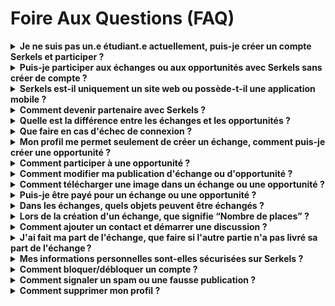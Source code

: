 # Foire Aux Questions (FAQ)

<details>
<summary><strong>Je ne suis pas un.e étudiant.e actuellement, puis-je créer un compte Serkels et participer ?</strong></summary>

Oui il est tout à fait possible de vous créer un profil.

</details>

<details>
<summary><strong>Puis-je participer aux échanges ou aux opportunités avec Serkels sans créer de compte ?</strong></summary>

Il n'est pas possible de participer ou de créer sans compte utilisateur.

Vous pourrez toutefois voir les publications sous réserve d'acceptation de nos CGU.

</details>

<details>
<summary><strong>Serkels est-il uniquement un site web ou possède-t-il une application mobile ?</strong></summary>

Serkels ne dispose pas d'application mobile pour le moment mais la plateforme est tout de même disponible via votre navigateur en version mobile.

</details>

<details>
<summary><strong>Comment devenir partenaire avec Serkels ?</strong></summary>

Vous devez écrire un mail sur l'adresse <a href="mailto:dpo@sillat.fr">dpo@sillat.fr</a> en expliquant votre souhait de créer un compte Partenaire.

Notre équipe reviendra alors vers vous avec la procédure à suivre.

</details>

<details>
<summary><strong>Quelle est la différence entre les échanges et les opportunités ?</strong></summary>

Une opportunité est fournie par un partenaire alors que l'échange est à l'initiative d'un étudiant.

L'échange vous permet une interaction directe entre étudiant au contraire de l'opportunité qui vous permet d'interagir avec un professionnel ou encore un établissement.

</details>

<details>
<summary><strong>Que faire en cas d'échec de connexion ?</strong></summary>

Vous pouvez envoyer un mail à <a href="mailto:dpo@sillat.fr">dpo@sillat.fr</a> en expliquant le souci rencontré et nous vous viendrons en aide le plus rapidement possible.

</details>

<details>
<summary><strong>Mon profil me permet seulement de créer un échange, comment puis-je créer une opportunité ?</strong></summary>

Un profil étudiant ne permet en effet que de créer des échanges.

Vous devez être partenaire afin de créer une opportunité.

</details>

<details>
<summary><strong>Comment participer à une opportunité ?</strong></summary>

En vous rendant sur la page de l'opportunité, vous aurez la possibilité de contacter directement le créateur ou la créatrice en cliquant sur son profil puis en lui envoyant un message.

</details>

<details>
<summary><strong>Comment modifier ma publication d'échange ou d'opportunité ?</strong></summary>

Lorsque vous êtes le créateur d'un échange ou d'une opportunité, vous aurez la possibilité de cliquer sur l'icône en forme de crayon afin de modifier la publication.

Attention toutefois, lorsqu'un échange contient déjà un participant, celui-ci ne peut plus être modifié.

</details>

<details>
<summary><strong>Comment télécharger une image dans un échange ou une opportunité ?</strong></summary>

Vous ne pouvez pas télécharger d'image au sein d'un échange.

Toutefois, vous pourrez télécharger une image au sein d'une opportunité lors de sa création ou modification.

</details>

<details>
<summary><strong>Puis-je être payé pour un échange ou une opportunité ?</strong></summary>

Il n'est pas possible d'être payé. Vous devez échanger objets ou services.

</details>

<details>
<summary><strong>Dans les échanges, quels objets peuvent être échangés ?</strong></summary>

Tout objet ne respectant pas les CGU et la loi en vigueur dans votre pays fera l'objet d'une modération et sera susceptible d'être supprimé.

Veuillez vous référer au CGU ainsi qu'aux lois de votre pays de résidence.

</details>

<details>
<summary><strong>Lors de la création d'un échange, que signifie “Nombre de places” ?</strong></summary>

Il s'agit du quota maximal de personnes pouvant participer à l'échange.

</details>

<details>
<summary><strong>Comment ajouter un contact et démarrer une discussion ?</strong></summary>

Pour ce faire vous pouvez soit passer par l'échange directement (auquel cas la discussion se fera dans le cadre de l'échange) ou alors par le profil de la personne avec laquelle vous souhaitez échanger (cliquez sur sa photo afin d'accéder à sa page personnelle).

</details>

<details>
<summary><strong>J'ai fait ma part de l'échange, que faire si l'autre partie n'a pas livré sa part de l'échange ?</strong></summary>

Veuillez signaler tout manquement à l'adresse <a href="mailto:dpo@sillat.fr">dpo@sillat.fr</a>.

</details>

<details>
<summary><strong>Mes informations personnelles sont-elles sécurisées sur Serkels ?</strong></summary>

Bien sûr ! Nous ne divulguons aucune information à un tiers.

</details>

<details>
<summary><strong>Comment bloquer/débloquer un compte ?</strong></summary>

En vous rendant dans les "..." sur le profil de la personne concernée.

Vous trouverez un bouton d'action afin de bloquer le profil.

</details>

<details>
<summary><strong>Comment signaler un spam ou une fausse publication ?</strong></summary>

En vous rendant dans les "..." sur le profil de la personne concernée ou sur la publication concernée.

Vous trouverez un bouton d'action afin de signaler tout ce qui vous paraîtrait suspect. Un formulaire doit alors être rempli afin que nous puissions étudier le cas.

</details>

<details>
<summary><strong>Comment supprimer mon profil ?</strong></summary>

Veuillez envoyer votre demande de suppression sur <a href="mailto:dpo@sillat.fr">dpo@sillat.fr</a>.

</details>
